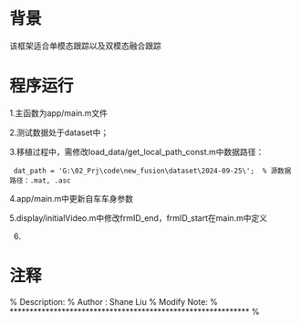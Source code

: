 # 背景

该框架适合单模态跟踪以及双模态融合跟踪

# 程序运行

1.主函数为app/main.m文件

2.测试数据处于dataset中；

3.移植过程中，需修改load_data/get_local_path_const.m中数据路径：

` dat_path = 'G:\02_Prj\code\new_fusion\dataset\2024-09-25\';  % 源数据路径：.mat, .asc`

4.app/main.m中更新自车车身参数

5.display/initialVideo.m中修改frmID_end，frmID_start在main.m中定义

6.

# 注释

% Description: 
% Author :  Shane Liu
% Modify Note: 
% ************************************************************ % 